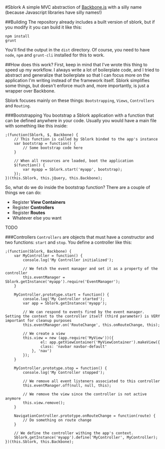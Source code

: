 #Sblork
A simple MVC abstraction of [Backbone.js](http://backbonejs.org) with a silly name (because Javascript libraries have silly names!)

##Building
The repository already includes a built version of sblork, but if you modify it you can build it like this:

	npm install
	grunt
	
You'll find the output in the `dist` directory. Of course, you need to have `node`, `npm` and `grunt-cli` installed for this to work. 

##How does this work?
First, keep in mind that I've wrote this thing to speed up my workflow. I always write a lot of boilerplate code, and I tried to abstract and generalize that boilerplate so that I can focus more on the application I'm writing instead of the framework itself. Sblork simplifies some things, but doesn't enforce much and, more importantly, is just a wrapper over Backbone. 

Sblork focuses mainly on these things: `Bootstrapping`, `Views`, `Controllers` and `Routing`. 

###Bootstrapping
You bootstrap a Sblork application with a function that can be defined anywhere in your code. Usually you would have a main file with something like this inside:

	;(function(Sblork, $, Backbone) {
		// This function is called by Sblork binded to the app's instance
		var bootstrap = function() {
			// Some bootstrap code here
		}
	
		// When all resources are loaded, boot the application
		$(function() {
			var myapp = Sblork.start('myapp', bootstrap);
		});
	})(this.Sblork, this.jQuery, this.Backbone);
	
So, what do we do inside the bootstrap function? There are a couple of things we can do:

- Register **View Containers**
- Register **Controllers**
- Register **Routes**
- Whatever else you want

TODO

###Controllers 
`Controllers` are objects that must have a constructor and two functions: `start` and `stop`. You define a controller like this:

	;(function(Sblork, Backbone) {		
		var MyController = function() {
			console.log('My Controller initialized');

			// We fetch the event manager and set it as a property of the controller
			this.eventManager = Sblork.getInstance('myapp').require('EventManager');
		}

		MyController.prototype.start = function() {
			console.log('My Controller started');
			var app = Sblork.getInstance('myapp');

			// We can respond to events fired by the event manager. Setting the context to the controller itself (third parameter) is VERY important for cleanup purposes
			this.eventManager.on('RouteChange', this.onRouteChange, this);

			// We create a view
			this.view = new (app.require('MyView'))({
					el: app.getViewContainer('MyViewContainer').makeView({
					class: 'navbar navbar-default'
				}, 'nav')
			});
		}

		MyController.prototype.stop = function() {
			console.log('My Controller stopped');
		
			// We remove all event listeners associated to this controller
			this.eventManager.off(null, null, this);
			
			// We remove the view since the controller is not active anymore
			this.view.remove();
		}
	
		NavigationController.prototype.onRouteChange = function(route) {
			// Do something on route change
		}
	
		// We define the controller withing the app's context.
		Sblork.getInstance('myapp').define('MyController', MyController);
	})(this.Sblork, this.Backbone);